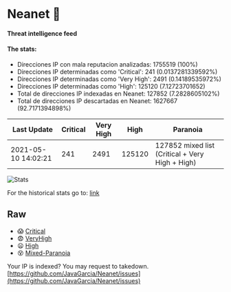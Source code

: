 # Neanet :hocho:
#### Threat intelligence feed
#### The stats:

- Direcciones IP con mala reputacion analizadas: 1755519 (100%)
- Direcciones IP determinadas como 'Critical':  241 (0.0137281339592%)
- Direcciones IP determinadas como 'Very High':  2491 (0.14189535972%)
- Direcciones IP determinadas como 'High':  125120 (7.12723701652)
- Total de direcciones IP indexadas en Neanet:  127852 (7.2828605102%)
- Total de direcciones IP descartadas en Neanet:  1627667 (92.7171394898%)

| Last Update | Critical | Very High | High | Paranoia |
| --- | --- | --- | --- | --- |
| 2021-05-10 14:02:21 | 241 | 2491 | 125120 | 127852 mixed list (Critical + Very High + High)|

![Stats](https://docs.google.com/spreadsheets/d/e/2PACX-1vSnaNMIXVabIpDJjufMlzH7poXnshF3mgd8Is1g9ytUEzVsP5my4Trn8f-xkoLLQ38xpL3HtmUexLo6/pubchart?oid=501124687&format=image)

For the historical stats go to: [link](/stats.csv)
## Raw
- :scream: [Critical](https://raw.githubusercontent.com/JavaGarcia/Neanet/master/blacklists/neanet_critical.txt)
- :fearful: [VeryHigh](https://raw.githubusercontent.com/JavaGarcia/Neanet/master/blacklists/neanet_veryHigh.txtt)
- :frowning: [High](https://raw.githubusercontent.com/JavaGarcia/Neanet/master/blacklists/neanet_high.txt)
- :dizzy_face: [Mixed-Paranoia](https://raw.githubusercontent.com/JavaGarcia/Neanet/master/blacklists/neanet_all.txt)


Your IP is indexed? You may request to takedown. [https://github.com/JavaGarcia/Neanet/issues](https://github.com/JavaGarcia/Neanet/issues)


























































































































































































































































































































































































































































































































































































































































































































































































































































































































































































































































































































































































































































































































































































































































































































































































































































































































































































































































































































































































































































































































































































































































































































































































































































































































































































































































































































































































































































































































































































































































































































































































































































































































































































































































































































































































































































































































































































































































































































































































































































































































































































































































































































































































































































































































































































































































































































































































































































































































































































































































































































































































































































































































































































































































































































































































































































































































































































































































































































































































































































































































































































































































































































































































































































